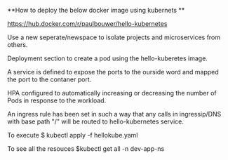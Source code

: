 **How to deploy the below docker image using kubernets **

https://hub.docker.com/r/paulbouwer/hello-kubernetes

Use a new seperate/newspace to isolate  projects and microservices from others.

Deployment section to create a pod using the hello-kuberetes image. 

A service is defined to expose the ports to the ourside word and mapped the port to the contaner port. 

HPA configured to automatically increasing or decreasing the number of Pods in response to the workload.

An ingress rule has been set in such a way that any calls in ingressip/DNS with base path "/" will be routed to hello-kubernetes service. 



To execute
$ kubectl apply -f hellokube.yaml

To see all the resouces 
$kubectl get all -n dev-app-ns

